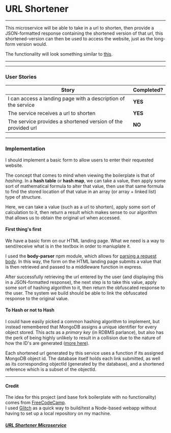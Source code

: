 # URL Shortener

---

This microservice will be able to take in a url to shorten, then provide a JSON-formatted response containing the shortened version of that url, this shortened-version can then
be used to access the website, just as the long-form version would.

The functionality will look something similar to [this](https://url-shortener-microservice.freecodecamp.rocks/).

---

---

### User Stories

| Story                                                         | Completed? |
| ------------------------------------------------------------- | ---------- |
| I can access a landing page with a description of the service | **YES**    |
| The service receives a url to shorten                         | **YES**    |
| The service provides a shortened version of the provided url  | **NO**     |

---

### Implementation

I should implement a basic form to allow users to enter their requested website.

The concept that comes to mind when viewing the boilerplate is that of _hashing_. In a **hash table** or **hash map**, we can take a value, then apply some sort
of mathematical formula to alter that value, then use that same formula to find the stored location of that value in an array (or array + linked list) type of structure.

Here, we can take a value (such as a url to shorten), apply some sort of calculation to it, then return a result which makes sense to our algorithm that allows us to obtain the original
url when accessed.

#### First thing's first

We have a basic form on our HTML landing page. What we need is a way to send/receive what is in the textbox in order to maniuplate it.

I used the **body-parser** npm module, which allows for [parsing a request body](https://nodejs.org/en/docs/guides/anatomy-of-an-http-transaction/#request-body).
In this way, the form on the HTML landing page submits a value that is then retrieved and passed to a middleware function in express.

After successfully retrieving the url entered by the user (and displaying this in a JSON-formatted response), the next step is to take this value, apply some sort of hashing algorithm to it,
then return the obfuscated response to the user. The system we build should be able to link the obfuscated response to the original value.

#### To Hash or not to Hash

I could have easily picked a common hashing algorithm to implement, but instead remembered that MongoDB assigns a unique identifier
for every object stored. This acts as a _primary key_ (in RDBMS parlance), but also has the perk of being highly unlikely to result in a
collision due to the nature of how the ID's are generated ([more here](https://docs.mongodb.com/manual/reference/bson-types/#objectid)).

Each shortened url generated by this service uses a function if its assigned MongoDB object id. The database itself holds each link submitted,
as well as its corresponding objectId (generated by the database), and a shortened reference which is a subset of the objectId.

---

#### Credit

The idea for this project (and base fork boilerplate with no functionality) comes from [FreeCodeCamp](https://www.freecodecamp.org/).  
I used [Glitch](https://glitch.com/) as a quick way to build/test a Node-based webapp without having to set up a local repository on my machine.

##### [URL Shortener Microservice](https://www.freecodecamp.org/learn/apis-and-microservices/apis-and-microservices-projects/url-shortener-microservice)
